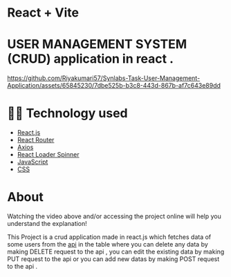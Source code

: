 # React + Vite
# USER MANAGEMENT SYSTEM (CRUD) application in react .





https://github.com/Riyakumari57/Synlabs-Task-User-Management-Application/assets/65845230/7dbe525b-b3c8-443d-867b-af7c643e89dd

# 👩‍💻 Technology used 
<ul>
  <li><a href="https://react.dev/">React.js</a></li>
  <li> <a href="https://v5.reactrouter.com/web/guides/quick-start">React Router</a></li>
  <li><a href="https://axios-http.com/docs/intro">Axios</a></li>
  <li><a href="https://www.npmjs.com/package/react-loader-spinner">React Loader Spinner</a></li>
  <li><a href="https://developer.mozilla.org/en-US/docs/Web/JavaScript">JavaScript</a></li>
  <li><a href="https://developer.mozilla.org/en-US/docs/Web/CSS">CSS</a></li>
</ul>

# About
Watching the video above and/or accessing the project online will help you understand the explanation!
<p>This Project is a crud application made in react.js which fetches data of some users  from the
  <a href="https://jsonplaceholder.typicode.com/users">api</a> in the table where you can delete any data by making DELETE request to the api , you can edit the existing data by making PUT request to the api or you can add new  datas by making POST request to the api .
</p>



<!--![image](https://github.com/Riyakumari57/User-Management-Application/assets/65845230/2ec23fcf-7c41-4ada-bd61-34b5b2ff5d3c)

<p>Creating a new user by making POST request to the api</p>

![image](https://github.com/Riyakumari57/User-Management-Application/assets/65845230/3e995749-95dd-4032-9f0c-251310af1e40)

<p>Added</p>

![image](https://github.com/Riyakumari57/User-Management-Application/assets/65845230/91db4696-489a-435d-8b9e-f68e344af9a6)

<p>Edit existing User data by making PUT request to the api  </p>

![image](https://github.com/Riyakumari57/User-Management-Application/assets/65845230/946ca860-1190-4941-8523-9eccb370054e)

<p>Delete existing user data by making DELETE request</p>

![image](https://github.com/Riyakumari57/User-Management-Application/assets/65845230/bf9d9c40-0768-45ff-9f9f-3355f5157801)

<p>Detail about a single user </p>

![image](https://github.com/Riyakumari57/User-Management-Application/assets/65845230/f74ee6f3-d492-4a93-a5a6-d78cb702e7d1)

<p>Responsive</p>

![responsive](https://github.com/Riyakumari57/Synlabs-Task-User-Management-Application/assets/65845230/59a014d3-dd76-4680-986a-b84c260eb59e) --->
